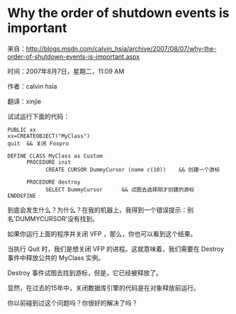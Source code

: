 # Why the order of shutdown events is important

来自：http://blogs.msdn.com/calvin_hsia/archive/2007/08/07/why-the-order-of-shutdown-events-is-important.aspx

时间：2007年8月7日，星期二，11:09 AM

作者：calvin hsia

翻译：xinjie 
 
试试运行下面的代码：
 
```foxpro
PUBLIC xx
xx=CREATEOBJECT("MyClass")
quit  && 关闭 Foxpro

DEFINE CLASS MyClass as Custom
      PROCEDURE init
            CREATE CURSOR DummyCursor (name c(10))    && 创建一个游标

      PROCEDURE destroy
            SELECT DummyCursor      && 试图去选择刚才创建的游标
ENDDEFINE
 ```
到底会发生什么？为什么？在我的机器上，我得到一个错误提示：别名'DUMMYCURSOR'没有找到。 

如果你运行上面的程序并关闭 VFP ，那么，你也可以看到这个结果。 

当执行 Quit 时，我们是想关闭 VFP 的进程。这就意味着，我们需要在 Destroy 事件中释放公共的 MyClass 实例。

Destroy 事件试图去找到游标，但是，它已经被释放了。 

显然，在过去的15年中，关闭数据库引擎的代码是在对象释放前运行。 

你以前碰到过这个问题吗？你很好的解决了吗？
